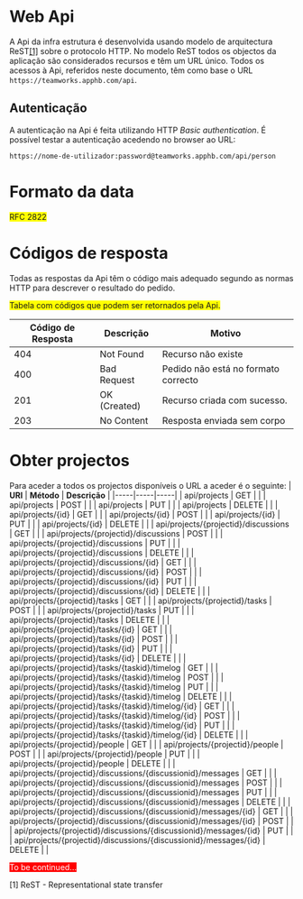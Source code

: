Web Api 
=

A Api da infra estrutura é desenvolvida usando modelo de arquitectura ReST[[1]](http://link/) sobre o protocolo HTTP. No modelo ReST todos os objectos da aplicação são considerados recursos e têm um URL único. Todos os acessos à Api, referidos neste documento, têm como base o URL `https://teamworks.apphb.com/api`.

Autenticação
-

A autenticação na Api é feita utilizando HTTP *Basic authentication*. 
É possível testar a autenticação acedendo no browser ao URL:

````
https://nome-de-utilizador:password@teamworks.apphb.com/api/person
````

Formato da data
=

<span style="background-color: yellow">RFC 2822</span>

Códigos de resposta
=

Todas as respostas da Api têm o código mais adequado segundo as normas HTTP para descrever o resultado do pedido.

<span style="background-color: yellow">Tabela com códigos que podem ser retornados pela Api. </span>

| **Código de Resposta** | **Descrição** | **Motivo** | 
|-----|-----|-----|
| 404 | Not Found | Recurso não existe
| 400 | Bad Request | Pedido não está no formato correcto |
| 201 | OK (Created) | Recurso criada com sucesso. |
| 203 | No Content | Resposta enviada sem corpo |


Obter projectos
=

Para aceder a todos os projectos disponíveis o URL a aceder é o seguinte:
| **URI** | **Método** | **Descrição** |
|-----|-----|-----|
| api/projects | GET |  |
| api/projects | POST |  |
| api/projects | PUT |  |
| api/projects | DELETE |  |
| api/projects/{id} | GET |  |
| api/projects/{id} | POST |  |
| api/projects/{id} | PUT |  |
| api/projects/{id} | DELETE |  |
| api/projects/{projectid}/discussions | GET |  |
| api/projects/{projectid}/discussions | POST |  |
| api/projects/{projectid}/discussions | PUT |  |
| api/projects/{projectid}/discussions | DELETE |  |
| api/projects/{projectid}/discussions/{id} | GET |  |
| api/projects/{projectid}/discussions/{id} | POST |  |
| api/projects/{projectid}/discussions/{id} | PUT |  |
| api/projects/{projectid}/discussions/{id} | DELETE |  |
| api/projects/{projectid}/tasks | GET |  |
| api/projects/{projectid}/tasks | POST |  |
| api/projects/{projectid}/tasks | PUT |  |
| api/projects/{projectid}/tasks | DELETE |  |
| api/projects/{projectid}/tasks/{id} | GET |  |
| api/projects/{projectid}/tasks/{id} | POST |  |
| api/projects/{projectid}/tasks/{id} | PUT |  |
| api/projects/{projectid}/tasks/{id} | DELETE |  |
| api/projects/{projectid}/tasks/{taskid}/timelog | GET |  |
| api/projects/{projectid}/tasks/{taskid}/timelog | POST |  |
| api/projects/{projectid}/tasks/{taskid}/timelog | PUT |  |
| api/projects/{projectid}/tasks/{taskid}/timelog | DELETE |  |
| api/projects/{projectid}/tasks/{taskid}/timelog/{id} | GET |  |
| api/projects/{projectid}/tasks/{taskid}/timelog/{id} | POST |  |
| api/projects/{projectid}/tasks/{taskid}/timelog/{id} | PUT |  |
| api/projects/{projectid}/tasks/{taskid}/timelog/{id} | DELETE |  |
| api/projects/{projectid}/people | GET |  |
| api/projects/{projectid}/people | POST |  |
| api/projects/{projectid}/people | PUT |  |
| api/projects/{projectid}/people | DELETE |  |
| api/projects/{projectid}/discussions/{discussionid}/messages | GET |  |
| api/projects/{projectid}/discussions/{discussionid}/messages | POST |  |
| api/projects/{projectid}/discussions/{discussionid}/messages | PUT |  |
| api/projects/{projectid}/discussions/{discussionid}/messages | DELETE |  |
| api/projects/{projectid}/discussions/{discussionid}/messages/{id} | GET |  |
| api/projects/{projectid}/discussions/{discussionid}/messages/{id} | POST |  |
| api/projects/{projectid}/discussions/{discussionid}/messages/{id} | PUT |  |
| api/projects/{projectid}/discussions/{discussionid}/messages/{id} | DELETE |  |


<span style="background-color: red; color: white">To be continued...</span>

[1] ReST - Representational state transfer



